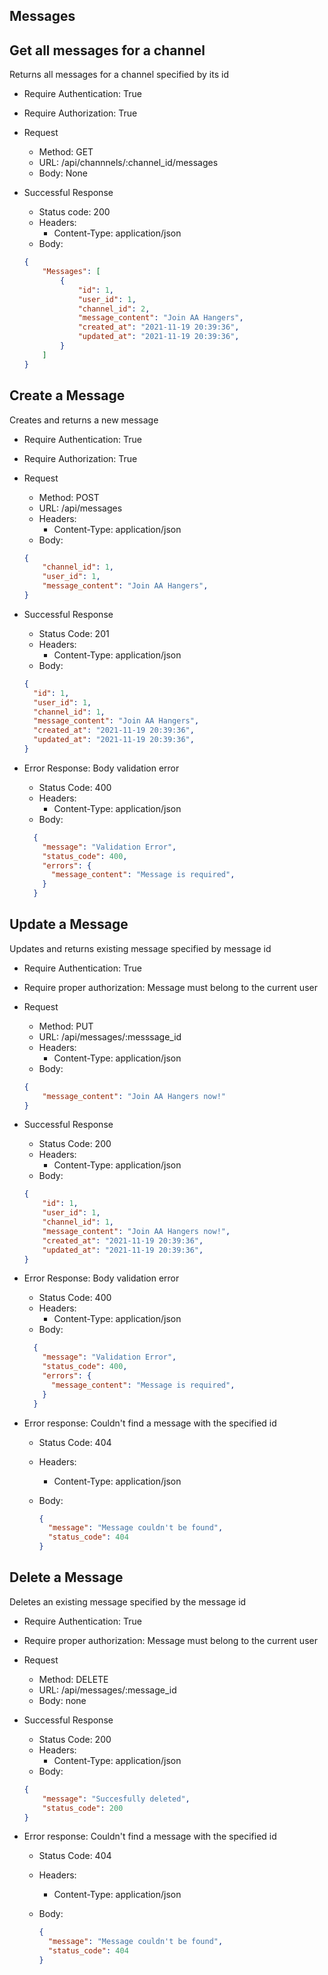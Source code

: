 ## Messages

## Get all messages for a channel
Returns all messages for a channel specified by its id
* Require Authentication: True
* Require Authorization: True
* Request
    * Method: GET
    * URL: /api/channnels/:channel_id/messages
    * Body: None

* Successful Response
    * Status code: 200
    * Headers: 
        * Content-Type: application/json
    * Body:

    ```json
    {
        "Messages": [
            {
                "id": 1,
                "user_id": 1,
                "channel_id": 2,
                "message_content": "Join AA Hangers",
                "created_at": "2021-11-19 20:39:36",
                "updated_at": "2021-11-19 20:39:36",
            }
        ]
    }
    ```

## Create a Message
Creates and returns a new message
* Require Authentication: True
* Require Authorization: True
* Request
    * Method: POST
    * URL: /api/messages
    * Headers:
        * Content-Type: application/json
    * Body: 

    ```json
    {
        "channel_id": 1,
        "user_id": 1,
        "message_content": "Join AA Hangers",
    }
    ```

* Successful Response
  * Status Code: 201
  * Headers:
    * Content-Type: application/json
  * Body:

  ```json
  {
    "id": 1,
    "user_id": 1,
    "channel_id": 1,
    "message_content": "Join AA Hangers",
    "created_at": "2021-11-19 20:39:36",
    "updated_at": "2021-11-19 20:39:36",
  }
  ```

* Error Response: Body validation error
  * Status Code: 400
  * Headers:
    * Content-Type: application/json
  * Body:

  ```json
    {
      "message": "Validation Error",
      "status_code": 400,
      "errors": {
        "message_content": "Message is required",
      }
    }
    ```

## Update a Message 
Updates and returns existing message specified by message id

* Require Authentication: True
* Require proper authorization: Message must belong to
the current user
* Request
    * Method: PUT
    * URL: /api/messages/:messsage_id
    * Headers:
        * Content-Type: application/json
    * Body: 

    ```json
    {
        "message_content": "Join AA Hangers now!"
    }
    ```

* Successful Response
    * Status Code: 200
    * Headers:
        * Content-Type: application/json
    * Body:

    ```json
    {
        "id": 1,
        "user_id": 1,
        "channel_id": 1,
        "message_content": "Join AA Hangers now!",
        "created_at": "2021-11-19 20:39:36",
        "updated_at": "2021-11-19 20:39:36",
    }
    ```

* Error Response: Body validation error
  * Status Code: 400
  * Headers:
    * Content-Type: application/json
  * Body:

  ```json
    {
      "message": "Validation Error",
      "status_code": 400,
      "errors": {
        "message_content": "Message is required",
      }
    }
    ```

* Error response: Couldn't find a message with the specified id
  * Status Code: 404
  * Headers:
    * Content-Type: application/json
  * Body:

    ```json
    {
      "message": "Message couldn't be found",
      "status_code": 404
    }

## Delete a Message
Deletes an existing message specified by the message id

* Require Authentication: True
* Require proper authorization: Message must belong to
the current user
* Request
    * Method: DELETE
    * URL: /api/messages/:message_id
    * Body: none

* Successful Response
    * Status Code: 200
    * Headers: 
        * Content-Type: application/json
    * Body:

    ```json
    {
        "message": "Succesfully deleted",
        "status_code": 200
    }
    ```

* Error response: Couldn't find a message with the specified id
  * Status Code: 404
  * Headers:
    * Content-Type: application/json
  * Body:

    ```json
    {
      "message": "Message couldn't be found",
      "status_code": 404
    }
    ```
